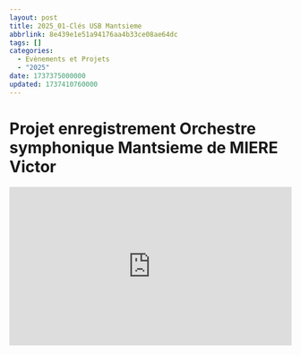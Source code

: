 ```yaml
---
layout: post
title: 2025_01-Clés USB Mantsieme
abbrlink: 8e439e1e51a94176aa4b33ce08ae64dc
tags: []
categories:
  - Evènements et Projets
  - "2025"
date: 1737375000000
updated: 1737410760000
---
```


# Projet enregistrement Orchestre symphonique Mantsieme de MIERE Victor

<div style="position:relative; padding-bottom:56.25%; height:0; overflow:hidden; max-width:100%; width:100%;">
  <iframe src="https://www.youtube.com/embed/EwUrN1OvHUo" 
          style="position:absolute; top:0; left:0; width:100%; height:100%;" 
          frameborder="0" allow="accelerometer; autoplay; encrypted-media; gyroscope; picture-in-picture" 
          allowfullscreen>
  </iframe>
</div>
